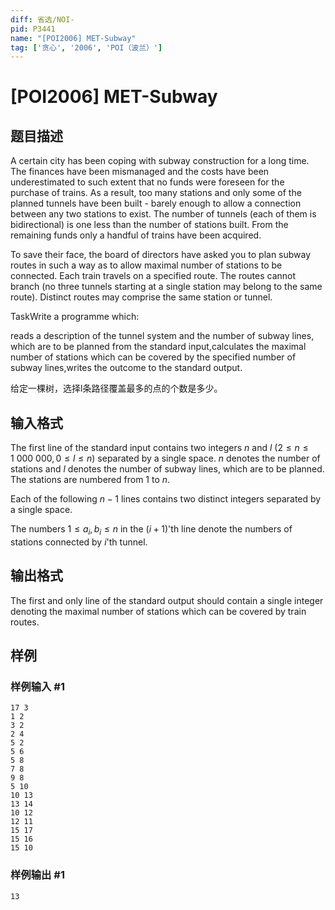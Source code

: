 ```yaml
---
diff: 省选/NOI-
pid: P3441
name: "[POI2006] MET-Subway"
tag: ['贪心', '2006', 'POI（波兰）']
---
```

# [POI2006] MET-Subway
## 题目描述

A certain city has been coping with subway construction for a long time. The finances have been mismanaged and the costs have been underestimated to such extent that no funds were foreseen for the purchase of trains. As a result, too many stations and only some of the planned tunnels have been built - barely enough to allow a connection between any two stations to exist. The number of tunnels (each of them is bidirectional) is one less than the number of stations built. From the remaining funds only a handful of trains have been acquired.

To save their face, the board of directors have asked you to plan subway routes in such a way as to allow maximal number of stations to be connected. Each train travels on a specified route. The routes cannot branch (no three tunnels starting at a single station may belong to the same route). Distinct routes may comprise the same station or tunnel.

TaskWrite a programme which:

reads a description of the tunnel system and the number of subway lines, which are to be planned from the standard input,calculates the maximal number of stations which can be covered by the specified number of subway lines,writes the outcome to the standard output.

给定一棵树，选择l条路径覆盖最多的点的个数是多少。

## 输入格式

The first line of the standard input contains two integers $n$ and $l$ ($2 \le n \le 1\ 000\ 000, 0 \le l \le n$) separated by a single space. $n$ denotes the number of stations and $l$ denotes the number of subway lines, which are to be planned. The stations are numbered from $1$ to $n$.

Each of the following $n-1$ lines contains two distinct integers separated by a single space.

The numbers $1 \le a_i, b_i \le n$ in the $(i+1)$'th line denote the numbers of stations connected by $i$'th tunnel.

## 输出格式

The first and only line of the standard output should contain a single integer denoting the maximal number of stations which can be covered by train routes.

## 样例

### 样例输入 #1
```
17 3
1 2
3 2
2 4
5 2
5 6
5 8
7 8
9 8
5 10
10 13
13 14
10 12
12 11
15 17
15 16
15 10
```
### 样例输出 #1
```
13
```
